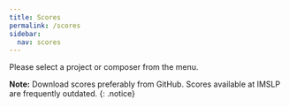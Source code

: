 ```yaml
---
title: Scores
permalink: /scores
sidebar:
  nav: scores
---
```


Please select a project or composer from the menu.

**Note:** Download scores preferably from GitHub. Scores available at IMSLP are frequently outdated.
{: .notice}
